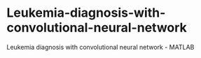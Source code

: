 # Leukemia-diagnosis-with-convolutional-neural-network
Leukemia diagnosis with convolutional neural network - MATLAB
